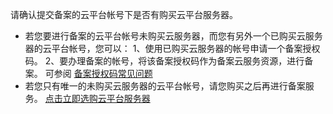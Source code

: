 
请确认提交备案的云平台帐号下是否有购买云平台服务器。
- 若您要进行备案的云平台帐号未购买云服务器，而您有另外一个已购买云服务器的云平台帐号，您可以：
1、使用已购买云服务器的帐号申请一个备案授权码。
2、要办理备案的帐号，将该备案授权码作为备案云服务资源，进行备案。 可参阅 [备案授权码常见问题](http://tce.fsphere.cn/document/product/243/9713)
- 若您只有唯一的未购买云服务器的云平台帐号，请您购买之后再进行备案服务。 [点击立即选购云平台服务器](http://tce.fsphere.cn/product/cvm)